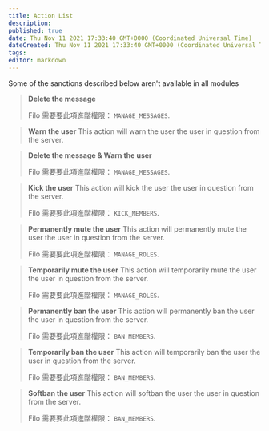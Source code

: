 ```yaml
---
title: Action List
description:
published: true
date: Thu Nov 11 2021 17:33:40 GMT+0000 (Coordinated Universal Time)
dateCreated: Thu Nov 11 2021 17:33:40 GMT+0000 (Coordinated Universal Time)
tags:
editor: markdown
---
```


Some of the sanctions described below aren't available in all modules

> **Delete the message**
>
> Filo 需要要此項進階權限： ``MANAGE_MESSAGES``.

> **Warn the user**
> This action will warn the user the user in question from the server.

> **Delete the message & Warn the user**
>
> Filo 需要要此項進階權限： ``MANAGE_MESSAGES``.

> **Kick the user**
> This action will kick the user the user in question from the server.
>
> Filo 需要要此項進階權限： ``KICK_MEMBERS``.

> **Permanently mute the user**
> This action will permanently mute the user the user in question from the server.
>
> Filo 需要要此項進階權限： ``MANAGE_ROLES``.

> **Temporarily mute the user**
> This action will temporarily mute the user the user in question from the server.
>
> Filo 需要要此項進階權限： ``MANAGE_ROLES``.

> **Permanently ban the user**
> This action will permanently ban the user the user in question from the server.
>
> Filo 需要要此項進階權限： ``BAN_MEMBERS``.

> **Temporarily ban the user**
> This action will temporarily ban the user the user in question from the server.
>
> Filo 需要要此項進階權限： ``BAN_MEMBERS``.

> **Softban the user**
> This action will softban the user the user in question from the server.
>
> Filo 需要要此項進階權限： ``BAN_MEMBERS``.